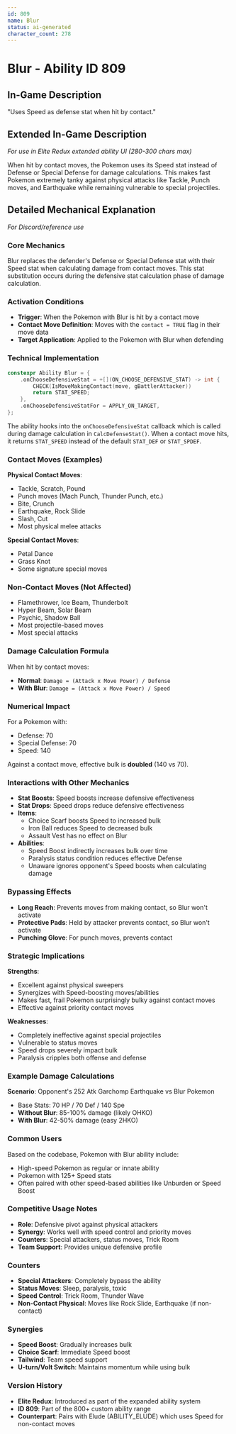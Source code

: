 ```yaml
---
id: 809
name: Blur
status: ai-generated
character_count: 278
---
```


# Blur - Ability ID 809

## In-Game Description
"Uses Speed as defense stat when hit by contact."

## Extended In-Game Description
*For use in Elite Redux extended ability UI (280-300 chars max)*

When hit by contact moves, the Pokemon uses its Speed stat instead of Defense or Special Defense for damage calculations. This makes fast Pokemon extremely tanky against physical attacks like Tackle, Punch moves, and Earthquake while remaining vulnerable to special projectiles.

## Detailed Mechanical Explanation
*For Discord/reference use*

### Core Mechanics
Blur replaces the defender's Defense or Special Defense stat with their Speed stat when calculating damage from contact moves. This stat substitution occurs during the defensive stat calculation phase of damage calculation.

### Activation Conditions
- **Trigger**: When the Pokemon with Blur is hit by a contact move
- **Contact Move Definition**: Moves with the `contact = TRUE` flag in their move data
- **Target Application**: Applied to the Pokemon with Blur when defending

### Technical Implementation
```cpp
constexpr Ability Blur = {
    .onChooseDefensiveStat = +[](ON_CHOOSE_DEFENSIVE_STAT) -> int {
        CHECK(IsMoveMakingContact(move, gBattlerAttacker))
        return STAT_SPEED;
    },
    .onChooseDefensiveStatFor = APPLY_ON_TARGET,
};
```

The ability hooks into the `onChooseDefensiveStat` callback which is called during damage calculation in `CalcDefenseStat()`. When a contact move hits, it returns `STAT_SPEED` instead of the default `STAT_DEF` or `STAT_SPDEF`.

### Contact Moves (Examples)
**Physical Contact Moves**:
- Tackle, Scratch, Pound
- Punch moves (Mach Punch, Thunder Punch, etc.)
- Bite, Crunch
- Earthquake, Rock Slide
- Slash, Cut
- Most physical melee attacks

**Special Contact Moves**:
- Petal Dance
- Grass Knot
- Some signature special moves

### Non-Contact Moves (Not Affected)
- Flamethrower, Ice Beam, Thunderbolt
- Hyper Beam, Solar Beam
- Psychic, Shadow Ball
- Most projectile-based moves
- Most special attacks

### Damage Calculation Formula
When hit by contact moves:
- **Normal**: `Damage = (Attack x Move Power) / Defense`
- **With Blur**: `Damage = (Attack x Move Power) / Speed`

### Numerical Impact
For a Pokemon with:
- Defense: 70
- Special Defense: 70  
- Speed: 140

Against a contact move, effective bulk is **doubled** (140 vs 70).

### Interactions with Other Mechanics
- **Stat Boosts**: Speed boosts increase defensive effectiveness
- **Stat Drops**: Speed drops reduce defensive effectiveness
- **Items**: 
  - Choice Scarf boosts Speed to increased bulk
  - Iron Ball reduces Speed to decreased bulk
  - Assault Vest has no effect on Blur
- **Abilities**:
  - Speed Boost indirectly increases bulk over time
  - Paralysis status condition reduces effective Defense
  - Unaware ignores opponent's Speed boosts when calculating damage

### Bypassing Effects
- **Long Reach**: Prevents moves from making contact, so Blur won't activate
- **Protective Pads**: Held by attacker prevents contact, so Blur won't activate
- **Punching Glove**: For punch moves, prevents contact

### Strategic Implications
**Strengths**:
- Excellent against physical sweepers
- Synergizes with Speed-boosting moves/abilities
- Makes fast, frail Pokemon surprisingly bulky against contact moves
- Effective against priority contact moves

**Weaknesses**:
- Completely ineffective against special projectiles
- Vulnerable to status moves
- Speed drops severely impact bulk
- Paralysis cripples both offense and defense

### Example Damage Calculations
**Scenario**: Opponent's 252 Atk Garchomp Earthquake vs Blur Pokemon
- Base Stats: 70 HP / 70 Def / 140 Spe
- **Without Blur**: 85-100% damage (likely OHKO)
- **With Blur**: 42-50% damage (easy 2HKO)

### Common Users
Based on the codebase, Pokemon with Blur ability include:
- High-speed Pokemon as regular or innate ability
- Pokemon with 125+ Speed stats
- Often paired with other speed-based abilities like Unburden or Speed Boost

### Competitive Usage Notes
- **Role**: Defensive pivot against physical attackers
- **Synergy**: Works well with speed control and priority moves
- **Counters**: Special attackers, status moves, Trick Room
- **Team Support**: Provides unique defensive profile

### Counters
- **Special Attackers**: Completely bypass the ability
- **Status Moves**: Sleep, paralysis, toxic
- **Speed Control**: Trick Room, Thunder Wave
- **Non-Contact Physical**: Moves like Rock Slide, Earthquake (if non-contact)

### Synergies
- **Speed Boost**: Gradually increases bulk
- **Choice Scarf**: Immediate Speed boost
- **Tailwind**: Team speed support
- **U-turn/Volt Switch**: Maintains momentum while using bulk

### Version History
- **Elite Redux**: Introduced as part of the expanded ability system
- **ID 809**: Part of the 800+ custom ability range
- **Counterpart**: Pairs with Elude (ABILITY_ELUDE) which uses Speed for non-contact moves